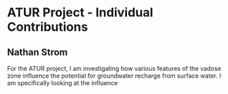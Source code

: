 # ATUR Project - Individual Contributions 
## Nathan Strom 

For the ATUR project, I am investigating how various features of the vadose zone influence the potential for groundwater recharge from surface water. I am specifically looking at the influence 
